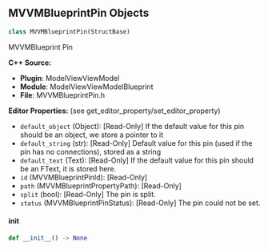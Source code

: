 ## MVVMBlueprintPin Objects

```python
class MVVMBlueprintPin(StructBase)
```

MVVMBlueprint Pin

**C++ Source:**

- **Plugin**: ModelViewViewModel
- **Module**: ModelViewViewModelBlueprint
- **File**: MVVMBlueprintPin.h

**Editor Properties:** (see get_editor_property/set_editor_property)

- ``default_object`` (Object):  [Read-Only] If the default value for this pin should be an object, we store a pointer to it
- ``default_string`` (str):  [Read-Only] Default value for this pin (used if the pin has no connections), stored as a string
- ``default_text`` (Text):  [Read-Only] If the default value for this pin should be an FText, it is stored here.
- ``id`` (MVVMBlueprintPinId):  [Read-Only]
- ``path`` (MVVMBlueprintPropertyPath):  [Read-Only]
- ``split`` (bool):  [Read-Only] The pin is split.
- ``status`` (MVVMBlueprintPinStatus):  [Read-Only] The pin could not be set.

<a id="unreal.MVVMBlueprintPin.__init__"></a>

#### __init__

```python
def __init__() -> None
```

<a id="unreal.AssetMapping"></a>
